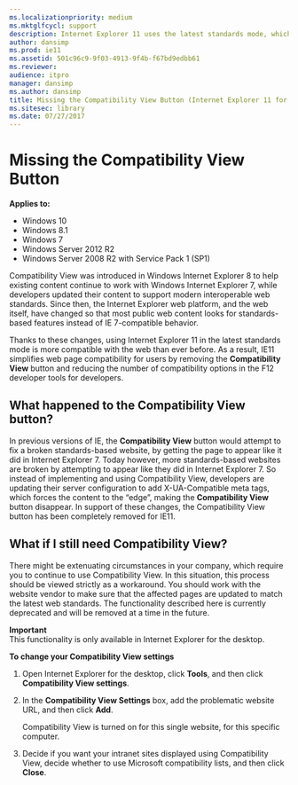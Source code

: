 ```yaml
---
ms.localizationpriority: medium
ms.mktglfcycl: support
description: Internet Explorer 11 uses the latest standards mode, which simplifies web page compatibility for users by removing the **Compatibility View** button and reducing the number of compatibility options in the F12 developer tools for developers.
author: dansimp
ms.prod: ie11
ms.assetid: 501c96c9-9f03-4913-9f4b-f67bd9edbb61
ms.reviewer: 
audience: itpro
manager: dansimp
ms.author: dansimp
title: Missing the Compatibility View Button (Internet Explorer 11 for IT Pros)
ms.sitesec: library
ms.date: 07/27/2017
---
```



# Missing the Compatibility View Button

**Applies to:**

-   Windows 10
-   Windows 8.1
-   Windows 7
-   Windows Server 2012 R2
-   Windows Server 2008 R2 with Service Pack 1 (SP1)

Compatibility View was introduced in Windows Internet Explorer 8 to help existing content continue to work with Windows Internet Explorer 7, while developers updated their content to support modern interoperable web standards. Since then, the Internet Explorer web platform, and the web itself, have changed so that most public web content looks for standards-based features instead of IE 7-compatible behavior.

Thanks to these changes, using Internet Explorer 11 in the latest standards mode is more compatible with the web than ever before. As a result, IE11 simplifies web page compatibility for users by removing the **Compatibility View** button and reducing the number of compatibility options in the F12 developer tools for developers.

## What happened to the Compatibility View button?
In previous versions of IE, the **Compatibility View** button would attempt to fix a broken standards-based website, by getting the page to appear like it did in Internet Explorer 7. Today however, more standards-based websites are broken by attempting to appear like they did in Internet Explorer 7. So instead of implementing and using Compatibility View, developers are updating their server configuration to add X-UA-Compatible meta tags, which forces the content to the “edge”, making the **Compatibility View** button disappear. In support of these changes, the Compatibility View button has been completely removed for IE11.

## What if I still need Compatibility View?
There might be extenuating circumstances in your company, which require you to continue to use Compatibility View. In this situation, this process should be viewed strictly as a workaround. You should work with the website vendor to make sure that the affected pages are updated to match the latest web standards. The functionality described here is currently deprecated and will be removed at a time in the future.

**Important**<br>This functionality is only available in Internet Explorer for the desktop.

 **To change your Compatibility View settings**

1.  Open Internet Explorer for the desktop, click **Tools**, and then click **Compatibility View settings**.

2.  In the **Compatibility View Settings** box, add the problematic website URL, and then click **Add**.<p>
Compatibility View is turned on for this single website, for this specific computer.

3.  Decide if you want your intranet sites displayed using Compatibility View, decide whether to use Microsoft compatibility lists, and then click **Close**.

 

 



